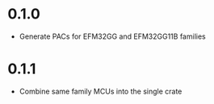 # 0.1.0

- Generate PACs for EFM32GG and EFM32GG11B families

# 0.1.1

- Combine same family MCUs into the single crate
